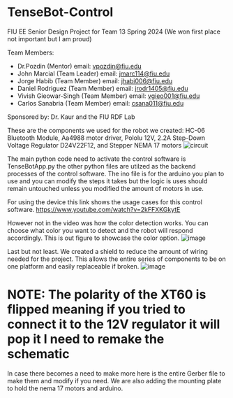 # TenseBot-Control
FIU EE Senior Design Project for Team 13 Spring 2024 (We won first place not important but I am proud)

Team Members:
* Dr.Pozdin (Mentor) email: vpozdin@fiu.edu
* John Marcial (Team Leader) email: jmarc114@fiu.edu
* Jorge Habib (Team Member) email: jhabi006@fiu.edu
* Daniel Rodriguez (Team Member) email: jrodr1405@fiu.edu
* Vivish Gieowar-Singh (Team Member) email: vgieo001@fiu.edu
* Carlos Sanabria (Team Member) email: csana011@fiu.edu
  
Sponsored by: Dr. Kaur and the FIU RDF Lab

These are the components we used for the robot we created: HC-06 Bluetooth Module, Aa4988 motor driver, Pololu 12V, 2.2A Step-Down Voltage Regulator D24V22F12, and Stepper NEMA 17 motors
![circuit](https://github.com/jm01146/TenseBot-Control/assets/59844100/98bbffdd-5261-472a-81bf-2402b0952ccd)

The main python code need to activate the control software is TenseBotApp.py the other python files are utilzed as the backend processes of the control software.
The ino file is for the arduino you plan to use and you can modify the steps it takes but the logic is uses should remain untouched unless you modified the amount of motors in use.

For using the device this link shows the usage cases for this control software. https://www.youtube.com/watch?v=2kFFXKGkytE

However not in the video was how the color detection works. 
You can choose what color you want to detect and the robot will respond accordingly.
This is out figure to showcase the color option.
![image](https://github.com/jm01146/TenseBot-Control/assets/59844100/62d63483-08e5-4c6b-9273-7d36b83ae6b9)

Last but not least. We created a shield to reduce the amount of wiring needed for the project. This allows the entire series of components to be on one platform and easily replaceable if broken.
![image](https://github.com/jm01146/TenseBot-Control/assets/59844100/f1daa60e-cbbf-4800-a897-1da333bf714e)
# NOTE: The polarity of the XT60 is flipped meaning if you tried to connect it to the 12V regulator it will pop it I need to remake the schematic

In case there becomes a need to make more here is the entire Gerber file to make them and modify if you need.
We are also adding the mounting plate to hold the nema 17 motors and arduino.
